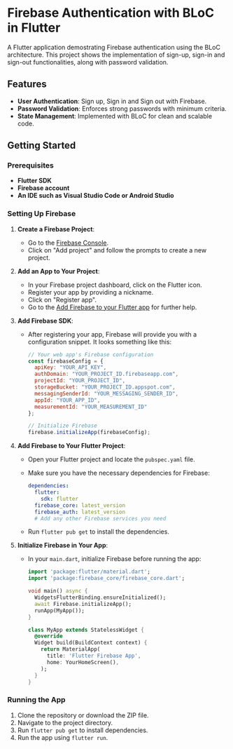 # Firebase Authentication with BLoC in Flutter

A Flutter application demostrating Firebase authentication using the BLoC architecture. This project shows the implementation of sign-up, sign-in and sign-out functionalities, along with password validation.

## Features

- **User Authentication**: Sign up, Sign in and Sign out with Firebase.
- **Password Validation**: Enforces strong passwords with minimum criteria.
- **State Management**: Implemented with BLoC for clean and scalable code.

## Getting Started

### Prerequisites

- **Flutter SDK**
- **Firebase account**
- **An IDE such as Visual Studio Code or Android Studio**

### Setting Up Firebase

1. **Create a Firebase Project**:
   - Go to the [Firebase Console](https://console.firebase.google.com/).
   - Click on "Add project" and follow the prompts to create a new project.

2. **Add an App to Your Project**:
   - In your Firebase project dashboard, click on the Flutter icon.
   - Register your app by providing a nickname.
   - Click on "Register app".
   - Go to the [Add Firebase to your Flutter app](https://firebase.google.com/docs/flutter/setup?continue=https%3A%2F%2Ffirebase.google.com%2Flearn%2Fpathways%2Ffirebase-flutter%23article-https%3A%2F%2Ffirebase.google.com%2Fdocs%2Fflutter%2Fsetup&platform=android) for further help.

3. **Add Firebase SDK**:
   - After registering your app, Firebase will provide you with a configuration snippet. It looks something like this:

     ```javascript
     // Your web app's Firebase configuration
     const firebaseConfig = {
       apiKey: "YOUR_API_KEY",
       authDomain: "YOUR_PROJECT_ID.firebaseapp.com",
       projectId: "YOUR_PROJECT_ID",
       storageBucket: "YOUR_PROJECT_ID.appspot.com",
       messagingSenderId: "YOUR_MESSAGING_SENDER_ID",
       appId: "YOUR_APP_ID",
       measurementId: "YOUR_MEASUREMENT_ID"
     };

     // Initialize Firebase
     firebase.initializeApp(firebaseConfig);
     ```

4. **Add Firebase to Your Flutter Project**:
   - Open your Flutter project and locate the `pubspec.yaml` file.
   - Make sure you have the necessary dependencies for Firebase:

     ```yaml
     dependencies:
       flutter:
         sdk: flutter
       firebase_core: latest_version
       firebase_auth: latest_version
       # Add any other Firebase services you need
     ```

   - Run `flutter pub get` to install the dependencies.

5. **Initialize Firebase in Your App**:
   - In your `main.dart`, initialize Firebase before running the app:

     ```dart
     import 'package:flutter/material.dart';
     import 'package:firebase_core/firebase_core.dart';

     void main() async {
       WidgetsFlutterBinding.ensureInitialized();
       await Firebase.initializeApp();
       runApp(MyApp());
     }

     class MyApp extends StatelessWidget {
       @override
       Widget build(BuildContext context) {
         return MaterialApp(
           title: 'Flutter Firebase App',
           home: YourHomeScreen(),
         );
       }
     }
     ```

### Running the App

1. Clone the repository or download the ZIP file.
2. Navigate to the project directory.
3. Run `flutter pub get` to install dependencies.
4. Run the app using `flutter run`.
